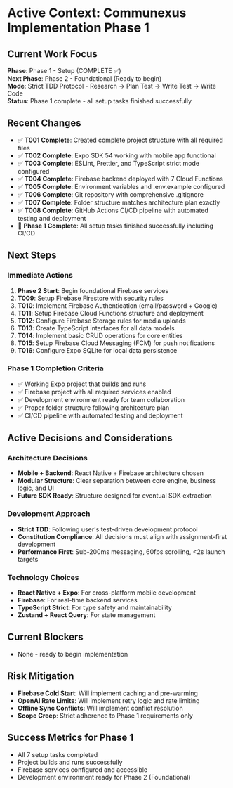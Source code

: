 # Active Context: Communexus Implementation Phase 1

## Current Work Focus

**Phase**: Phase 1 - Setup (COMPLETE ✅)  
**Next Phase**: Phase 2 - Foundational (Ready to begin)  
**Mode**: Strict TDD Protocol - Research → Plan Test → Write Test → Write Code  
**Status**: Phase 1 complete - all setup tasks finished successfully

## Recent Changes

- ✅ **T001 Complete**: Created complete project structure with all required files
- ✅ **T002 Complete**: Expo SDK 54 working with mobile app functional
- ✅ **T003 Complete**: ESLint, Prettier, and TypeScript strict mode configured
- ✅ **T004 Complete**: Firebase backend deployed with 7 Cloud Functions
- ✅ **T005 Complete**: Environment variables and .env.example configured
- ✅ **T006 Complete**: Git repository with comprehensive .gitignore
- ✅ **T007 Complete**: Folder structure matches architecture plan exactly
- ✅ **T008 Complete**: GitHub Actions CI/CD pipeline with automated testing and deployment
- 🎉 **Phase 1 Complete**: All setup tasks finished successfully including CI/CD

## Next Steps

### Immediate Actions

1. **Phase 2 Start**: Begin foundational Firebase services
2. **T009**: Setup Firebase Firestore with security rules
3. **T010**: Implement Firebase Authentication (email/password + Google)
4. **T011**: Setup Firebase Cloud Functions structure and deployment
5. **T012**: Configure Firebase Storage rules for media uploads
6. **T013**: Create TypeScript interfaces for all data models
7. **T014**: Implement basic CRUD operations for core entities
8. **T015**: Setup Firebase Cloud Messaging (FCM) for push notifications
9. **T016**: Configure Expo SQLite for local data persistence

### Phase 1 Completion Criteria

- ✅ Working Expo project that builds and runs
- ✅ Firebase project with all required services enabled
- ✅ Development environment ready for team collaboration
- ✅ Proper folder structure following architecture plan
- ✅ CI/CD pipeline with automated testing and deployment

## Active Decisions and Considerations

### Architecture Decisions

- **Mobile + Backend**: React Native + Firebase architecture chosen
- **Modular Structure**: Clear separation between core engine, business logic, and UI
- **Future SDK Ready**: Structure designed for eventual SDK extraction

### Development Approach

- **Strict TDD**: Following user's test-driven development protocol
- **Constitution Compliance**: All decisions must align with assignment-first development
- **Performance First**: Sub-200ms messaging, 60fps scrolling, <2s launch targets

### Technology Choices

- **React Native + Expo**: For cross-platform mobile development
- **Firebase**: For real-time backend services
- **TypeScript Strict**: For type safety and maintainability
- **Zustand + React Query**: For state management

## Current Blockers

- None - ready to begin implementation

## Risk Mitigation

- **Firebase Cold Start**: Will implement caching and pre-warming
- **OpenAI Rate Limits**: Will implement retry logic and rate limiting
- **Offline Sync Conflicts**: Will implement conflict resolution
- **Scope Creep**: Strict adherence to Phase 1 requirements only

## Success Metrics for Phase 1

- All 7 setup tasks completed
- Project builds and runs successfully
- Firebase services configured and accessible
- Development environment ready for Phase 2 (Foundational)
